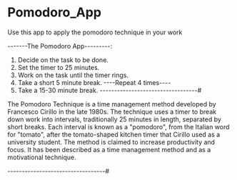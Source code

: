 # Pomodoro_App
Use this app to apply the pomodoro technique in your work

-------The Pomodoro App---------:
1. Decide on the task to be done.
2. Set the timer to 25 minutes.
3. Work on the task until the timer rings.
4. Take a short 5 minute break.
----Repeat 4 times----
6. Take a 15-30 minute break.
----------------------------------#

The Pomodoro Technique is a time management method developed by Francesco Cirillo in the late
1980s. The technique uses a timer to break down work into intervals, traditionally
25 minutes in length, separated by short breaks. Each interval is known as a "pomodoro",
from the Italian word for "tomato", after the tomato-shaped kitchen timer that
Cirillo used as a university student. The method is claimed to increase productivity and
focus. It has been described as a time management method and as a motivational technique.

----------------------------------#
